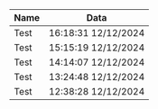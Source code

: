 | Name | Data |
| -- | -- |
| Test | 16:18:31 12/12/2024 |
| Test | 15:15:19 12/12/2024 |
| Test | 14:14:07 12/12/2024 |
| Test | 13:24:48 12/12/2024 |
| Test | 12:38:28 12/12/2024 |